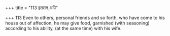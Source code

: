 +++
title = "113 इतरान् अपि"

+++
113	Even to others, personal friends and so forth, who have come to his house out of affection, he may give food, garnished (with seasoning) according to his ability, (at the same time) with his wife.